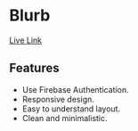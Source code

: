 # Blurb

[Live Link](https://tech-info-5ab1a.web.app)
## Features
- Use Firebase Authentication.
- Responsive design.
- Easy to understand layout.
- Clean and minimalistic.


